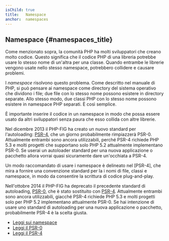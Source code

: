 ```yaml
---
isChild: true
title:   Namespace
anchor:  namespaces
---
```


## Namespace {#namespaces_title}

Come menzionato sopra, la comunità PHP ha molti sviluppatori che creano molto
codice. Questo significa che il codice PHP di una libreria potrebbe usare lo
stesso nome di un'altra per una classe. Quando entrambe le librerie vengono
usate nello stesso namespace, potrebbero collidere e causare problemi.

I _namespace_ risolvono questo problema. Come descritto nel manuale di PHP, si
può pensare ai namespace come directory del sistema operativo che dividono i
file; due file con lo stesso nome possono esistere in directory separate. Allo
stesso modo, due classi PHP con lo stesso nome possono esistere in namespace PHP
separati. È così semplice.

È importante inserire il codice in un namespace in modo che possa essere usato
da altri sviluppatori senza paura che esso collida con altre librerie.

Nel dicembre 2013 il PHP-FIG ha creato un nuovo standard per l'autoloading:
[PSR-4][psr4], che un giorno probabilmente rimpiazzerà PSR-0. Attualmente
entrambi sono ancora utilizzabili, perché PSR-4 richiede PHP 5.3 e molti
progetti che supportano solo PHP 5.2 attualmente implementano PSR-0. Se userai
un autoloader standard per una nuova applicazione o pacchetto allora vorrai
quasi sicuramente dare un'occhiata a PSR-4.

Un modo raccomandato di usare i namespace è delineato nel [PSR-4], che mira a
fornire una convenzione standard per la i nomi di file, classi e namespace, in
modo da consentire la scrittura di codice plug-and-play.

Nell'ottobre 2014 il PHP-FIG ha deprecato il precedente standard di autoloading,
[PSR-0][psr0], che è stato sostituito con [PSR-4][psr4]. Attualmente entrambi
sono ancora utilizzabili, giacché PSR-4 richiede PHP 5.3 e molti progetti solo
per PHP 5.2 implementano attualmente PSR-0. Se hai intenzione di usare uno
standard di autoloading per una nuova applicazione o pacchetto, probabilmente
PSR-4 è la scelta giusta.

* [Leggi sui namespace][namespaces]
* [Leggi il PSR-0][psr0]
* [Leggi il PSR-4][psr4]

[namespaces]: http://php.net/language.namespaces
[psr0]: https://github.com/php-fig/fig-standards/blob/master/accepted/PSR-0.md
[psr4]: https://github.com/php-fig/fig-standards/blob/master/accepted/PSR-4-autoloader.md
